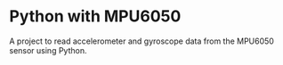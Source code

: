 # Python with MPU6050
A project to read accelerometer and gyroscope data from the MPU6050 sensor using Python.
